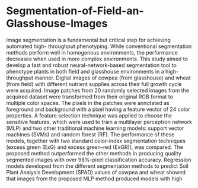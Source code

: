 # Segmentation-of-Field-an-Glasshouse-Images
Image segmentation is a fundamental but critical step for achieving automated high- throughput phenotyping. 
While conventional segmentation methods perform well in homogenous environments, the performance decreases when used in more complex environments. 
This study aimed to develop a fast and robust neural-network-based segmentation tool to phenotype plants in both field and glasshouse environments in a high-throughput manner. 
Digital images of cowpea (from glasshouse) and wheat (from field) with different nutrient supplies across their full growth cycle were acquired. Image patches from 20 randomly selected images from the acquired dataset were transformed from their original RGB format to multiple color spaces. 
The pixels in the patches were annotated as foreground and background with a pixel having a feature vector of 24 color properties. 
A feature selection technique was applied to choose the sensitive features, which were used to train a multilayer perceptron network (MLP) and two other traditional machine learning models: support vector machines (SVMs) and random forest (RF).
The performance of these models, together with two standard color-index segmentation techniques (excess green (ExG) and excess green–red (ExGR)), was compared. The proposed method outperformed the other methods in producing quality segmented images with over 98%-pixel classification accuracy. 
Regression models developed from the different segmentation methods to predict Soil Plant Analysis Development (SPAD) values of cowpea and wheat showed that images from the proposed MLP method produced models with high 
